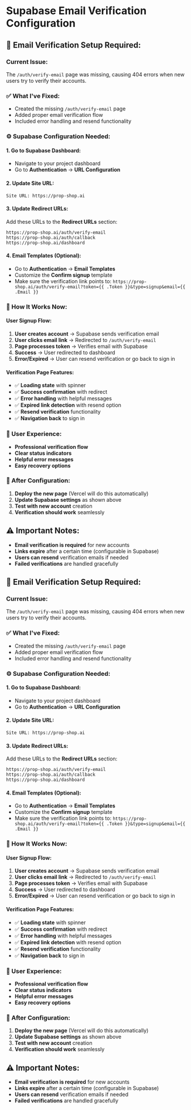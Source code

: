 # Supabase Email Verification Configuration

## **🔧 Email Verification Setup Required:**

### **Current Issue:**
The `/auth/verify-email` page was missing, causing 404 errors when new users try to verify their accounts.

### **✅ What I've Fixed:**
- Created the missing `/auth/verify-email` page
- Added proper email verification flow
- Included error handling and resend functionality

### **⚙️ Supabase Configuration Needed:**

#### **1. Go to Supabase Dashboard:**
- Navigate to your project dashboard
- Go to **Authentication** → **URL Configuration**

#### **2. Update Site URL:**
```
Site URL: https://prop-shop.ai
```

#### **3. Update Redirect URLs:**
Add these URLs to the **Redirect URLs** section:
```
https://prop-shop.ai/auth/verify-email
https://prop-shop.ai/auth/callback
https://prop-shop.ai/dashboard
```

#### **4. Email Templates (Optional):**
- Go to **Authentication** → **Email Templates**
- Customize the **Confirm signup** template
- Make sure the verification link points to: `https://prop-shop.ai/auth/verify-email?token={{ .Token }}&type=signup&email={{ .Email }}`

### **🎯 How It Works Now:**

#### **User Signup Flow:**
1. **User creates account** → Supabase sends verification email
2. **User clicks email link** → Redirected to `/auth/verify-email`
3. **Page processes token** → Verifies email with Supabase
4. **Success** → User redirected to dashboard
5. **Error/Expired** → User can resend verification or go back to sign in

#### **Verification Page Features:**
- ✅ **Loading state** with spinner
- ✅ **Success confirmation** with redirect
- ✅ **Error handling** with helpful messages
- ✅ **Expired link detection** with resend option
- ✅ **Resend verification** functionality
- ✅ **Navigation back** to sign in

### **📱 User Experience:**
- **Professional verification flow**
- **Clear status indicators**
- **Helpful error messages**
- **Easy recovery options**

### **🚀 After Configuration:**
1. **Deploy the new page** (Vercel will do this automatically)
2. **Update Supabase settings** as shown above
3. **Test with new account** creation
4. **Verification should work** seamlessly

## **⚠️ Important Notes:**
- **Email verification is required** for new accounts
- **Links expire** after a certain time (configurable in Supabase)
- **Users can resend** verification emails if needed
- **Failed verifications** are handled gracefully

## **🔧 Email Verification Setup Required:**

### **Current Issue:**
The `/auth/verify-email` page was missing, causing 404 errors when new users try to verify their accounts.

### **✅ What I've Fixed:**
- Created the missing `/auth/verify-email` page
- Added proper email verification flow
- Included error handling and resend functionality

### **⚙️ Supabase Configuration Needed:**

#### **1. Go to Supabase Dashboard:**
- Navigate to your project dashboard
- Go to **Authentication** → **URL Configuration**

#### **2. Update Site URL:**
```
Site URL: https://prop-shop.ai
```

#### **3. Update Redirect URLs:**
Add these URLs to the **Redirect URLs** section:
```
https://prop-shop.ai/auth/verify-email
https://prop-shop.ai/auth/callback
https://prop-shop.ai/dashboard
```

#### **4. Email Templates (Optional):**
- Go to **Authentication** → **Email Templates**
- Customize the **Confirm signup** template
- Make sure the verification link points to: `https://prop-shop.ai/auth/verify-email?token={{ .Token }}&type=signup&email={{ .Email }}`

### **🎯 How It Works Now:**

#### **User Signup Flow:**
1. **User creates account** → Supabase sends verification email
2. **User clicks email link** → Redirected to `/auth/verify-email`
3. **Page processes token** → Verifies email with Supabase
4. **Success** → User redirected to dashboard
5. **Error/Expired** → User can resend verification or go back to sign in

#### **Verification Page Features:**
- ✅ **Loading state** with spinner
- ✅ **Success confirmation** with redirect
- ✅ **Error handling** with helpful messages
- ✅ **Expired link detection** with resend option
- ✅ **Resend verification** functionality
- ✅ **Navigation back** to sign in

### **📱 User Experience:**
- **Professional verification flow**
- **Clear status indicators**
- **Helpful error messages**
- **Easy recovery options**

### **🚀 After Configuration:**
1. **Deploy the new page** (Vercel will do this automatically)
2. **Update Supabase settings** as shown above
3. **Test with new account** creation
4. **Verification should work** seamlessly

## **⚠️ Important Notes:**
- **Email verification is required** for new accounts
- **Links expire** after a certain time (configurable in Supabase)
- **Users can resend** verification emails if needed
- **Failed verifications** are handled gracefully
